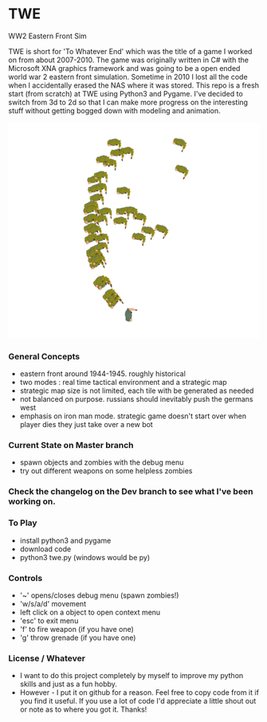 # TWE 
WW2 Eastern Front Sim

TWE is short for 'To Whatever End' which was the title of a game I worked on from about 2007-2010.
The game was originally written in C# with the Microsoft XNA graphics framework and was going to be a open ended world war 2 eastern front simulation.
Sometime in 2010 I lost all the code when I accidentally erased the NAS where it was stored. This repo is a fresh start (from scratch) at TWE using Python3 and Pygame. I've decided to switch from 3d to 2d so that I can make more progress on the interesting stuff without getting bogged down with modeling and animation.

![screenshot](/screenshots/twe-jan-10-2021.png "boop")


### General Concepts
- eastern front around 1944-1945. roughly historical
- two modes : real time tactical environment and a strategic map
- strategic map size is not limited, each tile with be generated as needed
- not balanced on purpose. russians should inevitably push the germans west
- emphasis on iron man mode. strategic game doesn't start over when player dies they just take over a new bot

### Current State on Master branch
- spawn objects and zombies with the debug menu
- try out different weapons on some helpless zombies 


### Check the changelog on the Dev branch to see what I've been working on.
  
### To Play 
- install python3 and pygame
- download code
- python3 twe.py (windows would be py)

### Controls
- '~' opens/closes debug menu (spawn zombies!)
- 'w/s/a/d' movement
- left click on a object to open context menu
- 'esc' to exit menu
- 'f' to fire weapon (if you have one)
- 'g' throw grenade (if you have one)


### License / Whatever
- I want to do this project completely by myself to improve my python skills and just as a fun hobby. 
- However - I put it on github for a reason. Feel free to copy code from it if you find it useful. If you use a lot of code I'd appreciate a little shout out or note as to where you got it. Thanks!
